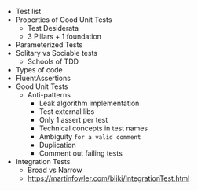 - Test list
- Properties of Good Unit Tests
	- Test Desiderata
	- 3 Pillars + 1 foundation
- Parameterized Tests
- Solitary vs Sociable tests
	- Schools of TDD
- Types of code
- FluentAssertions
- Good Unit Tests
	- Anti-patterns
		- Leak algorithm implementation
		- Test external libs
		- Only 1 assert per test
		- Technical concepts in test names
		- Ambiguity `for a valid comment`
		- Duplication
		- Comment out failing tests
- Integration Tests
	- Broad vs Narrow
	- https://martinfowler.com/bliki/IntegrationTest.html

